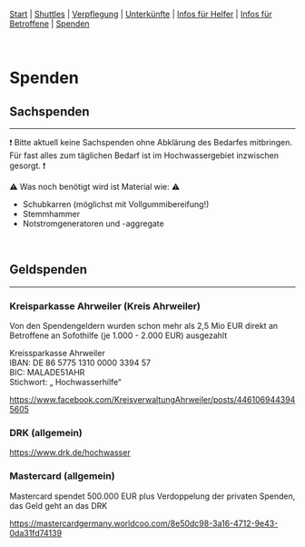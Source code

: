[Start](./index.md) | [Shuttles](./shuttles.md) | [Verpflegung](catering.md) | [Unterkünfte](accomodations.md) | [Infos für Helfer](./links.volunters.md) | [Infos für Betroffene](./links.victims.md) | [Spenden](./donations.md)

<br/>

# Spenden

## Sachspenden
---
❗ Bitte aktuell keine Sachspenden ohne Abklärung des Bedarfes mitbringen. Für fast alles zum täglichen Bedarf ist im Hochwassergebiet inzwischen gesorgt. ❗

⚠ Was noch benötigt wird ist Material wie: ⚠ 
- Schubkarren (möglichst mit Vollgummibereifung!)  
- Stemmhammer  
- Notstromgeneratoren und -aggregate  

<br/>

## Geldspenden
---

### Kreisparkasse Ahrweiler (Kreis Ahrweiler)
Von den Spendengeldern wurden schon mehr als 2,5 Mio EUR direkt an Betroffene an Sofothilfe (je 1.000 - 2.000 EUR) ausgezahlt  

Kreissparkasse Ahrweiler  
IBAN: DE 86 5775 1310 0000 3394 57  
BIC: MALADE51AHR  
Stichwort: „ Hochwasserhilfe“  

<https://www.facebook.com/KreisverwaltungAhrweiler/posts/4461069443945605> 

### DRK (allgemein)
<https://www.drk.de/hochwasser>  

### Mastercard (allgemein)
Mastercard spendet 500.000 EUR plus Verdoppelung der privaten Spenden, das Geld geht an das DRK  

<https://mastercardgermany.worldcoo.com/8e50dc98-3a16-4712-9e43-0da31fd74139>

